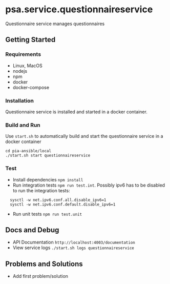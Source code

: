 # psa.service.questionnaireservice

Questionnaire service manages questionnaires

## Getting Started

### Requirements

- Linux, MacOS
- nodejs
- npm
- docker
- docker-compose

### Installation

Questionnaire service is installed and started in a docker container.

### Build and Run

Use `start.sh` to automatically build and start the questionnaire service in a docker container

```
cd pia-ansible/local
./start.sh start questionnaireservice
```

### Test

- Install dependencies `npm install`
- Run integration tests `npm run test.int`. Possibly ipv6 has to be disabled to run the integration tests:

```
  sysctl -w net.ipv6.conf.all.disable_ipv6=1
  sysctl -w net.ipv6.conf.default.disable_ipv6=1
```

- Run unit tests `npm run test.unit`

## Docs and Debug

- API Documentation `http://localhost:4003/documentation`
- View service logs `./start.sh logs questionnaireservice`

## Problems and Solutions

- Add first problem/solution
